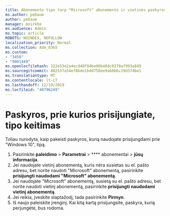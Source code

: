 ```yaml
---
title: Abonemento tipo tarp "Microsoft" abonemento ir vietinės paskyros keitimas
ms.author: pebaum
author: pebaum
manager: mnirkhe
ms.audience: Admin
ms.topic: article
ROBOTS: NOINDEX, NOFOLLOW
localization_priority: Normal
ms.collection: Adm_O365
ms.custom:
- "3450"
- "9001449"
ms.openlocfilehash: 322e53e2a4ecd48f84be90b48dc0270af993a849
ms.sourcegitcommit: 802537a54ef8bde1bdd758ee9a60b6c19d37d6e1
ms.translationtype: MT
ms.contentlocale: lt-LT
ms.lasthandoff: 12/19/2019
ms.locfileid: "40796249"
---
```

# <a name="change-the-account-type-that-you-sign-in-with"></a>Paskyros, prie kurios prisijungiate, tipo keitimas

Toliau nurodyta, kaip pakeisti paskyros, kurią naudojate prisijungdami prie "Windows 10", tipą.

1. Pasirinkite **paleidimo** > **Parametrai** > **** abonementai > **jūsų informacija**.
2. Jei naudojate vietinį abonementą, kuris nėra susietas su el. pašto adresu, bet norite naudoti "Microsoft" abonementą, pasirinkite **prisijungti naudodami "Microsoft" abonementą**.
3. Jei naudojate "Microsoft" abonementą, susietą su el. pašto adresu, bet norite naudoti vietinį abonementą, pasirinkite **prisijungti naudodami vietinį abonementą**.
4. Jei reikia, įveskite slaptažodį, tada pasirinkite **Pirmyn**.
5. Iš naujo paleiskite įrenginį. Kai kitą kartą prisijungsite, paskyra, kurią perjungėte, bus rodoma.